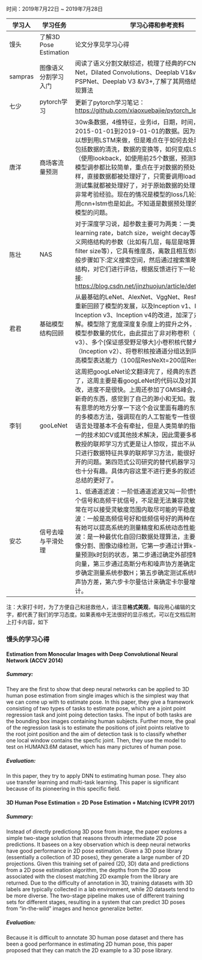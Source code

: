 时间：2019年7月22日 ~ 2019年7月28日

学习人|学习任务|学习心得和参考资料
------ | ------ | ------ 
馒头 | 了解3D Pose Estimation | 论文分享见学习心得
sampras | 图像语义分割学习入门 | 阅读了语义分割文献综述，梳理了经典的FCN、Segnet、U-Net，Dilated Convolutions、Deeplab V1&v2、RefinNet、PSPNet、Deeplab V3 &V3+,了解了其网络结构，下一步待复现算法
七少| pytorch学习 | 更新了pytorch学习笔记：https://github.com/xiaoxuebajie/pytorch_learning
唐洋 | 商场客流量预测 | 30w条数据，4维特征，业务id，日期，时间，流量。从2015-01-01到2019-01-01的数据。因为是时序数据，所以想到用LSTM来做，但是难点在于如何去处理原始的数据，包括数据的清洗，数据的变换等，如何变成LSTM的输入格式（使用lookback，如使用前25个数据，预测第26个数据）。模型调参都比较简单，重点在于对数据的预处理，不像学tf那样，直接数据都被处理好了，只需要调用load_data()训练和测试集就都被处理好了，对于原始数据的处理真心有点难度，非常考验经验。现在的情况是模型的loss几轮迭代就不动了，用cnn+lstm也是如此。不知道是数据预处理的有问题，还是模型的问题。
陈壮| NAS | 对于深度学习说，超参数主要可为两类：一类是训练参数（如learning rate，batch size，weight decay等）；另一类是定义网络结构的参数（比如有几层，每层是啥算子，卷积中的filter size等），它具有维度高，离散且相互依赖等特点. 其一般步骤如下:定义搜索空间，然后通过搜索策略找出候选网络结构，对它们进行评估，根据反馈进行下一轮的搜索. 参考链接: https://blog.csdn.net/jinzhuojun/article/details/84698471
君君 | 基础模型结构回顾 | 从最基础的LeNet、AlexNet、VggNet、ResNet到ResNeXt重新回顾了模型的发展，以及Inception v1、Inception v2、Inception v3、Inception v4的改进，加深了对网络模型的理解。模型除了宽度深度复杂度上的提升之外，还兼顾计算量及模型参数量的优化，由此提出了非对称卷积（Inception v3）、多个[保证感受野足够大]小卷积核代替大卷积核（Inception v2）、将卷积核按通道分组达到同参数规模下提高模型表达能力（100层ResNeXt=200层ResNet）。
李钊 |gooLeNet |这周把googLeNet论文翻译完了，经典的东西在上周已经说过了，这周主要是看googLeNet的代码以及对其进行结构上的修改，进度不是很快。上周还参加了GMIS峰会，看到了非常多新奇的东西，感觉到了自己的渺小和无知。我下面挑几个比较有意思的地方分享一下这个会议里面有趣的东西。贾佳亚教授的多模态方法，强调现在的人工智能专一性很强，CV和自然语言处理基本不会有牵扯，但是人类简单的指令缺不能依靠单一的技术如CV或其他技术解决，因此需要多模态方法。杨强教授的联邦学习方式更是让人惊叹，提出不从底层数据共享，只进行数据特征共享的联邦学习方法，能很好解决数据不能公开的问题。第四范式公司研究的替代机器学习专家的研究方向也十分有趣。具体内容这里不进行更多的叙述，机器之心已经总结的更好了。
安芯 |信号去噪与平滑处理 | 1、低通道滤波：一阶低通道滤波又叫一阶惯性滤波适用于单个信号和高频干扰信号，不足是无法兼容灵敏度和平稳度，通常在可以接受灵敏度范围内取尽可能的平稳度；2、互补滤波：一般是高频信号好和低频信号好的两种在频域上互补，所有她可以提高系统的测量精度和系统动态性能；3、卡尔曼滤波：是一种最优化自回归数据处理算法，主要是图像识别、图像分割、图像边缘检测，它第一步通过计算k-1时刻的状态向量预测k时刻的状态，第二步通过确定外部控制影响表示控制向量，第三步通过高斯分布和噪声协方差确定先验估计，第四步确定测量系统参数H；第五步确定测试系统噪声和器测试噪声协方差，第六步卡尔曼估计来确定卡尔曼增益得到后验估计。

注：大家打卡时，为了方便自己和拯救他人，请注意**格式美观**，每段用心编辑的文字，都代表了我们的学习态度。如果表格中无法很好的显示格式，可以在文档后附上打卡内容，如下

### 馒头的学习心得
#### Estimation from Monocular Images with Deep Convolutional Neural Network (ACCV 2014)
##### Summary:
They are the first to show that deep neural networks can be applied to 3D human pose estimation from single images which is the simplest way that we can come up with to estimate pose. In this paper, they give a framework consisting of two types of tasks to estimate pose, which are a joint point regression task and joint poing detection tasks. The input of both tasks are the bounding box images containing human subjects. Further more, the goal of the regression task is to estimate the positions of joint points relative to the root joint position and the aim of detection task is to classify whether one local window contains the specfic joint. Then, they use the model to test on HUMAN3.6M dataset, which has many pictures of human pose.
##### Evaluation:
In this paper, they try to apply DNN to estimating human pose. They also use transfer learning and multi-task learning. This paper is significant because of its pioneering in this specific field.

#### 3D Human Pose Estimation = 2D Pose Estimation + Matching (CVPR 2017)
##### Summary:
Instead of directly predictiong 3D pose from image, the paper explores a simple two-stage solution that reasons throuth intermediate 2D pose predictions. It basees on a key observation which is deep neural networks have good performance in 2D pose estimation. Given a 3D pose library (essentially a collection of 3D poses), they generate a large number of 2D projections. Given this training set of paired (2D, 3D) data and predictions from a 2D pose estimation algorithm, the depths from the 3D pose associated with the closest matching 2D example from the library are returned. Due to the difficulty of annotation in 3D, training datasets with 3D labels are typically collected in a lab environment, while 2D datasets tend to be more diverse. The two-stage pipeline makes use of different training sets for different stages, resulting in a system that can predict 3D poses from “in-the-wild” images and hence generalize better.
##### Evaluation:
Because it is difficult to annotate 3D human pose dataset and there has been a good performance in estimating 2D human pose, this paper proposed that they can match the 2D example to a 3D pose library. 
